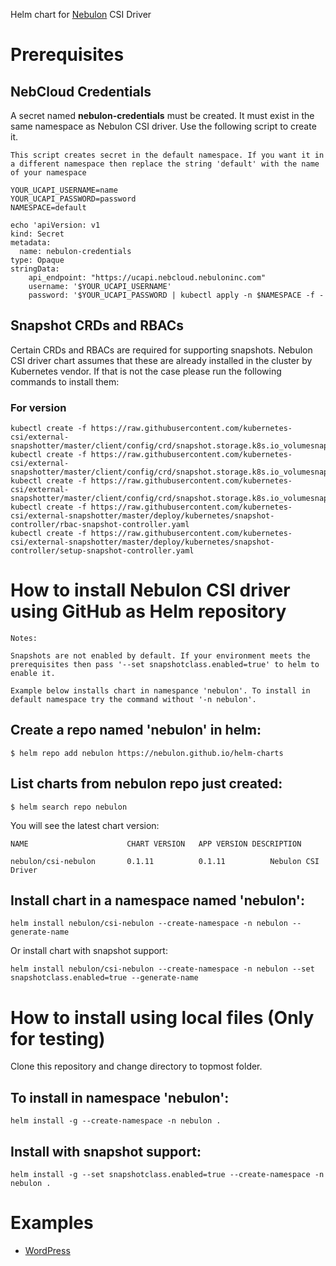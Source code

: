 Helm chart for [Nebulon](https://nebulon.com/) CSI Driver


# Prerequisites

## NebCloud Credentials
A secret named **nebulon-credentials** must be created. It must exist in the same namespace as Nebulon CSI driver. Use the following script to create it. 

`This script creates secret in the default namespace. If you want it in a different namespace then replace the string 'default' with the name of your namespace`

```
YOUR_UCAPI_USERNAME=name
YOUR_UCAPI_PASSWORD=password
NAMESPACE=default

echo 'apiVersion: v1
kind: Secret
metadata:
  name: nebulon-credentials
type: Opaque
stringData:
    api_endpoint: "https://ucapi.nebcloud.nebuloninc.com"
    username: '$YOUR_UCAPI_USERNAME'
    password: '$YOUR_UCAPI_PASSWORD | kubectl apply -n $NAMESPACE -f -
```

## Snapshot CRDs and RBACs

Certain CRDs and RBACs are required for supporting snapshots. Nebulon CSI driver chart assumes that these are already installed in the cluster by Kubernetes vendor. If that is not the case please run the following commands to install them:
  
### For version
```
kubectl create -f https://raw.githubusercontent.com/kubernetes-csi/external-snapshotter/master/client/config/crd/snapshot.storage.k8s.io_volumesnapshotclasses.yaml
kubectl create -f https://raw.githubusercontent.com/kubernetes-csi/external-snapshotter/master/client/config/crd/snapshot.storage.k8s.io_volumesnapshotcontents.yaml
kubectl create -f https://raw.githubusercontent.com/kubernetes-csi/external-snapshotter/master/client/config/crd/snapshot.storage.k8s.io_volumesnapshots.yaml
kubectl create -f https://raw.githubusercontent.com/kubernetes-csi/external-snapshotter/master/deploy/kubernetes/snapshot-controller/rbac-snapshot-controller.yaml
kubectl create -f https://raw.githubusercontent.com/kubernetes-csi/external-snapshotter/master/deploy/kubernetes/snapshot-controller/setup-snapshot-controller.yaml
```

# How to install Nebulon CSI driver using GitHub as Helm repository
`Notes:`

  `Snapshots are not enabled by default. If your environment meets the prerequisites then pass '--set snapshotclass.enabled=true' to helm to enable it.`

  `Example below installs chart in namespance 'nebulon'. To install in default namespace try the command without '-n nebulon'.`
## Create a repo named 'nebulon' in helm:
  
  ```
  $ helm repo add nebulon https://nebulon.github.io/helm-charts
  ```

## List charts from nebulon repo just created:
  
  ```
  $ helm search repo nebulon
  ```

  You will see the latest chart version:

  ```
  NAME                     	CHART VERSION	APP VERSION	DESCRIPTION
  ```

  ```
  nebulon/csi-nebulon      	0.1.11        	0.1.11      	Nebulon CSI Driver
  ```

## Install chart in a namespace named 'nebulon':

  ```
  helm install nebulon/csi-nebulon --create-namespace -n nebulon --generate-name
  ```

  Or install chart with snapshot support:
  
  ```
  helm install nebulon/csi-nebulon --create-namespace -n nebulon --set snapshotclass.enabled=true --generate-name
  ```

# How to install using local files (Only for testing)
Clone <a url="https://github.com/Nebulon/helm-charts"> this</a> repository and change directory to topmost folder.

## To install in namespace 'nebulon':
```
helm install -g --create-namespace -n nebulon .
```

## Install with snapshot support:
```
helm install -g --set snapshotclass.enabled=true --create-namespace -n nebulon .
```

# Examples
* [WordPress](https://github.com/Nebulon/helm-charts/tree/master/docs/examples/wordpress)
